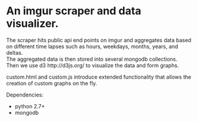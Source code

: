 <h1>An imgur scraper and data visualizer.</h1>

<p>
The scraper hits public api end points on imgur and aggregates data based on different time lapses such as hours, weekdays, months, years, and deltas. <br/>
The aggregated data is then stored into several mongodb collections. <br/>
Then we use d3 http://d3js.org/ to visualize the data and form graphs. <br/>

custom.html and custom.js introduce extended functionality that allows the creation of custom graphs on the fly.
</p>

<p>
Dependencies: 
<ul>
<li>python 2.7+</li>
<li>mongodb</li>
</ul>
</p>





